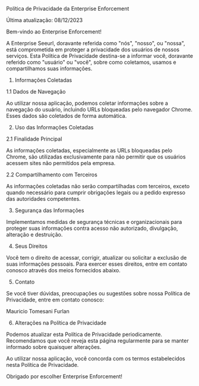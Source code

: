 Política de Privacidade da Enterprise Enforcement

Última atualização: 08/12/2023

Bem-vindo ao Enterprise Enforcement!

A Enterprise Seeurl, doravante referida como "nós", "nosso", ou "nossa", está comprometida em proteger a privacidade dos usuários de nossos serviços. Esta Política de Privacidade destina-se a informar você, doravante referido como "usuário" ou "você", sobre como coletamos, usamos e compartilhamos suas informações.

1. Informações Coletadas

1.1 Dados de Navegação

Ao utilizar nossa aplicação, podemos coletar informações sobre a navegação do usuário, incluindo URLs bloqueadas pelo navegador Chrome. Esses dados são coletados de forma automática.

2. Uso das Informações Coletadas

2.1 Finalidade Principal

As informações coletadas, especialmente as URLs bloqueadas pelo Chrome, são utilizadas exclusivamente para não permitir que os usuários acessem sites não permitidos pela empresa.

2.2 Compartilhamento com Terceiros

As informações coletadas não serão compartilhadas com terceiros, exceto quando necessário para cumprir obrigações legais ou a pedido expresso das autoridades competentes.

3. Segurança das Informações

Implementamos medidas de segurança técnicas e organizacionais para proteger suas informações contra acesso não autorizado, divulgação, alteração e destruição.

4. Seus Direitos

Você tem o direito de acessar, corrigir, atualizar ou solicitar a exclusão de suas informações pessoais. Para exercer esses direitos, entre em contato conosco através dos meios fornecidos abaixo.

5. Contato

Se você tiver dúvidas, preocupações ou sugestões sobre nossa Política de Privacidade, entre em contato conosco:

Mauricio Tomesani Furlan

6. Alterações na Política de Privacidade

Podemos atualizar esta Política de Privacidade periodicamente. Recomendamos que você reveja esta página regularmente para se manter informado sobre quaisquer alterações.

Ao utilizar nossa aplicação, você concorda com os termos estabelecidos nesta Política de Privacidade.

Obrigado por escolher Enterprise Enforcement!
